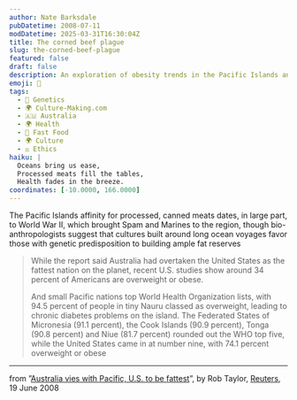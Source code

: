 ```yaml
---
author: Nate Barksdale
pubDatetime: 2008-07-11
modDatetime: 2025-03-31T16:30:04Z
title: The corned beef plague
slug: the-corned-beef-plague
featured: false
draft: false
description: An exploration of obesity trends in the Pacific Islands and beyond.
emoji: 🍖
tags:
  - 🧬 Genetics
  - 🌍 Culture-Making.com
  - 🇦🇺 Australia
  - 🌍 Health
  - 🍔 Fast Food
  - 🌍 Culture
  - ⚖️ Ethics
haiku: |
  Oceans bring us ease,  
  Processed meats fill the tables,  
  Health fades in the breeze.
coordinates: [-10.0000, 166.0000]
---
```


The Pacific Islands affinity for processed, canned meats dates, in large part, to World War II, which brought Spam and Marines to the region, though bio-anthropologists suggest that cultures built around long ocean voyages favor those with genetic predisposition to building ample fat reserves

> While the report said Australia had overtaken the United States as the fattest nation on the planet, recent U.S. studies show around 34 percent of Americans are overweight or obese.
>
> And small Pacific nations top World Health Organization lists, with 94.5 percent of people in tiny Nauru classed as overweight, leading to chronic diabetes problems on the island.
> The Federated States of Micronesia (91.1 percent), the Cook Islands (90.9 percent), Tonga (90.8 percent) and Niue (81.7 percent) rounded out the WHO top five, while the United States came in at number nine, with 74.1 percent overweight or obese

---

from ”[Australia vies with Pacific, U.S. to be fattest](https://www.google.com/search?q=%22Australia%20vies%20with%20Pacific%2C%20U.S.%20to%20be%20fattest%22%20reuters.com)”, by Rob Taylor, [Reuters](http://web.archive.org/web/20250209184254/https://www.reuters.com/), 19 June 2008
